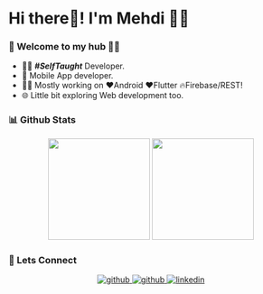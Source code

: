 # Hi there👋! I'm Mehdi 🙋‍♂️

### 🎍 Welcome to my hub 👨‍💻

- 👨‍💻 ***#SelfTaught*** Developer.
- 📱 Mobile App developer.
- 👨‍💻 Mostly working on ❤️Android ❤️Flutter 🔥Firebase/REST!
- 🌐 Little bit exploring Web development too.
### 📊 Github Stats
 <div>
  <p align="center">
  <img height="180em" src="https://github-readme-stats.vercel.app/api?username=bcmehdi8&show_icons=true&theme=buefy&include_all_commits=true&count_private=true"/>
  <img height="180em" src="https://github-readme-stats.vercel.app/api/top-langs/?username=bcmehdi8&layout=compact&langs_count=7&theme=buefy"/></a>
</div>

### 🔗 Lets Connect

<div align="center">
<a href="https://github.com/bcmehdi8" target="_blank">
<img src=https://img.shields.io/badge/github-%2324292e.svg?&style=for-the-badge&logo=github&logoColor=white alt=github />
</a>

<a href="mailto:mehdiazer2@outlook.com" target="_blank">
<img src=https://img.shields.io/badge/-Say%20Hi!-black?style=for-the-badge&logo=gmail alt=github />
</a>
  
<a href="https://www.linkedin.com/in/bcmehdi6/" target="_blank">
<img src=https://img.shields.io/badge/linkedin-%231E77B5.svg?&style=for-the-badge&logo=linkedin&logoColor=white alt=linkedin  />
</a>  
</div>  
<br/>

